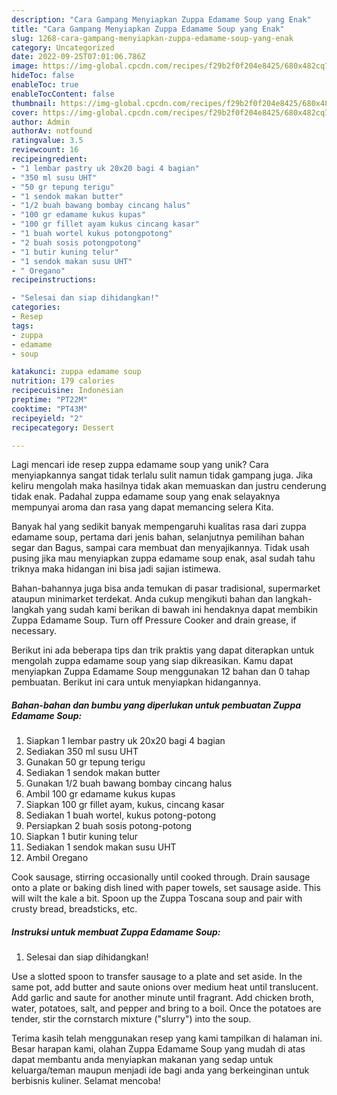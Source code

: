 ```yaml
---
description: "Cara Gampang Menyiapkan Zuppa Edamame Soup yang Enak"
title: "Cara Gampang Menyiapkan Zuppa Edamame Soup yang Enak"
slug: 1268-cara-gampang-menyiapkan-zuppa-edamame-soup-yang-enak
category: Uncategorized
date: 2022-09-25T07:01:06.786Z
image: https://img-global.cpcdn.com/recipes/f29b2f0f204e8425/680x482cq70/zuppa-edamame-soup-foto-resep-utama.jpg
hideToc: false
enableToc: true
enableTocContent: false
thumbnail: https://img-global.cpcdn.com/recipes/f29b2f0f204e8425/680x482cq70/zuppa-edamame-soup-foto-resep-utama.jpg
cover: https://img-global.cpcdn.com/recipes/f29b2f0f204e8425/680x482cq70/zuppa-edamame-soup-foto-resep-utama.jpg
author: Admin
authorAv: notfound
ratingvalue: 3.5
reviewcount: 16
recipeingredient:
- "1 lembar pastry uk 20x20 bagi 4 bagian"
- "350 ml susu UHT"
- "50 gr tepung terigu"
- "1 sendok makan butter"
- "1/2 buah bawang bombay cincang halus"
- "100 gr edamame kukus kupas"
- "100 gr fillet ayam kukus cincang kasar"
- "1 buah wortel kukus potongpotong"
- "2 buah sosis potongpotong"
- "1 butir kuning telur"
- "1 sendok makan susu UHT"
- " Oregano"
recipeinstructions:

- "Selesai dan siap dihidangkan!"
categories:
- Resep
tags:
- zuppa
- edamame
- soup

katakunci: zuppa edamame soup 
nutrition: 179 calories
recipecuisine: Indonesian
preptime: "PT22M"
cooktime: "PT43M"
recipeyield: "2"
recipecategory: Dessert

---
```





Lagi mencari ide resep zuppa edamame soup yang unik? Cara menyiapkannya sangat tidak terlalu sulit namun tidak gampang juga. Jika keliru mengolah maka hasilnya tidak akan memuaskan dan justru cenderung tidak enak. Padahal zuppa edamame soup yang enak selayaknya mempunyai aroma dan rasa yang dapat memancing selera Kita.





Banyak hal yang sedikit banyak mempengaruhi kualitas rasa dari zuppa edamame soup, pertama dari jenis bahan, selanjutnya pemilihan bahan segar dan Bagus, sampai cara membuat dan menyajikannya. Tidak usah pusing jika mau menyiapkan zuppa edamame soup enak,      asal sudah tahu triknya maka hidangan ini bisa jadi sajian istimewa.














Bahan-bahannya juga bisa anda temukan di pasar tradisional, supermarket ataupun minimarket terdekat. Anda cukup mengikuti bahan dan langkah-langkah yang sudah kami berikan di bawah ini hendaknya dapat membikin Zuppa Edamame Soup. Turn off Pressure Cooker and drain grease, if necessary.






Berikut ini ada beberapa tips dan trik praktis yang dapat diterapkan untuk mengolah zuppa edamame soup yang siap dikreasikan. Kamu dapat menyiapkan Zuppa Edamame Soup menggunakan 12 bahan dan 0 tahap pembuatan. Berikut ini cara untuk menyiapkan hidangannya.

<!--inarticleads1-->

##### Bahan-bahan dan bumbu yang diperlukan untuk pembuatan Zuppa Edamame Soup:

1. Siapkan 1 lembar pastry uk 20x20 bagi 4 bagian
1. Sediakan 350 ml susu UHT
1. Gunakan 50 gr tepung terigu
1. Sediakan 1 sendok makan butter
1. Gunakan 1/2 buah bawang bombay cincang halus
1. Ambil 100 gr edamame kukus kupas
1. Siapkan 100 gr fillet ayam, kukus, cincang kasar
1. Sediakan 1 buah wortel, kukus potong-potong
1. Persiapkan 2 buah sosis potong-potong
1. Siapkan 1 butir kuning telur
1. Sediakan 1 sendok makan susu UHT
1. Ambil  Oregano


Cook sausage, stirring occasionally until cooked through. Drain sausage onto a plate or baking dish lined with paper towels, set sausage aside. This will wilt the kale a bit. Spoon up the Zuppa Toscana soup and pair with crusty bread, breadsticks, etc. 

<!--inarticleads2-->

##### Instruksi untuk membuat Zuppa Edamame Soup:


1. Selesai dan siap dihidangkan!

Use a slotted spoon to transfer sausage to a plate and set aside. In the same pot, add butter and saute onions over medium heat until translucent. Add garlic and saute for another minute until fragrant. Add chicken broth, water, potatoes, salt, and pepper and bring to a boil. Once the potatoes are tender, stir the cornstarch mixture (&#34;slurry&#34;) into the soup. 

Terima kasih telah menggunakan resep yang kami tampilkan di halaman ini. Besar harapan kami, olahan Zuppa Edamame Soup yang mudah di atas dapat membantu anda menyiapkan makanan yang sedap untuk keluarga/teman maupun menjadi ide bagi anda yang berkeinginan untuk berbisnis kuliner. Selamat mencoba!
